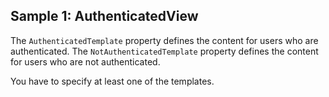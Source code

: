 ## Sample 1: AuthenticatedView

The `AuthenticatedTemplate` property defines the content for users who are authenticated. The `NotAuthenticatedTemplate` property defines the content for users who are not authenticated. 

You have to specify at least one of the templates.